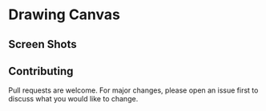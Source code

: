 # Drawing Canvas

## Screen Shots



## Contributing
Pull requests are welcome. For major changes, please open an issue first to discuss what you would like to change.

